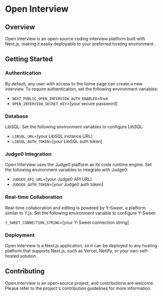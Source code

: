 # Open Interview

## Overview

Open Interview is an open-source coding interview platform built with Next.js, making it easily deployable to your preferred hosting environment.

## Getting Started

### Authentication

By default, any user with access to the home page can create a new interview. To require authentication, set the following environment variables:

- `NEXT_PUBLIC_OPEN_INTERVIEW_AUTH_ENABLED`=true
- `OPEN_INTERVIEW_SECRET_KEY`=[your secure password]

### Database

LibSQL: Set the following environment variables to configure LibSQL:

- `LIBSQL_URL`=[your LibSQL instance URL]
- `LIBSQL_AUTH_TOKEN`=[your LibSQL auth token]

### Judge0 Integration

Open Interview uses the Judge0 platform as its code runtime engine. Set the following environment variables to integrate with Judge0:

- `JUDGE0_API_URL`=[your Judge0 API URL]
- `JUDGE0_AUTH_TOKEN`=[your Judge0 auth token]

### Real-time Collaboration

Real-time collaboration and editing is powered by Y-Sweet, a platform similar to Y.js. Set the following environment variable to configure Y-Sweet:

`Y_SWEET_CONNECTION_STRING`=[your Y-Sweet connection string]

### Deployment

Open Interview is a Next.js application, so it can be deployed to any hosting platform that supports Next.js, such as Vercel, Netlify, or your own self-hosted solution.

## Contributing

Open Interview is an open-source project, and contributions are welcome. Please refer to the project's contribution guidelines for more information.
